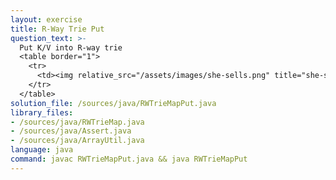 ```yaml
---
layout: exercise
title: R-Way Trie Put
question_text: >-
  Put K/V into R-way trie
  <table border="1">
    <tr>
      <td><img relative_src="/assets/images/she-sells.png" title="she-sells" style="height:70%; width:auto;"></td>
    </tr>
  </table>
solution_file: /sources/java/RWTrieMapPut.java
library_files:
- /sources/java/RWTrieMap.java
- /sources/java/Assert.java
- /sources/java/ArrayUtil.java
language: java
command: javac RWTrieMapPut.java && java RWTrieMapPut
---
```

